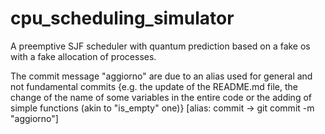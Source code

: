 # cpu_scheduling_simulator

A preemptive SJF scheduler with quantum prediction based on a fake os with a fake allocation of processes.

The commit message "aggiorno" are due to an alias used for general and not fundamental commits {e.g. the update of the README.md file, the change of the name of some variables in the entire code or the adding of simple functions (akin to "is_empty" one)}
[alias: commit -> git commit -m "aggiorno"]
